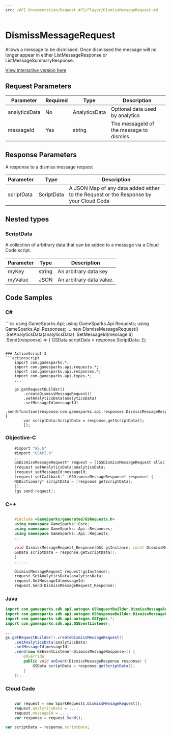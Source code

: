 ```yaml
---
src: /API Documentation/Request API/Player/DismissMessageRequest.md
---
```


# DismissMessageRequest


Allows a message to be dismissed. Once dismissed the message will no longer appear in either ListMessageResponse or ListMessageSummaryResponse.


<a href="https://api.gamesparks.net/#dismissmessagerequest" target="_gsapi">View interactive version here</a>

## Request Parameters

Parameter | Required | Type | Description
--------- | -------- | ---- | -----------
analyticsData | No | AnalyticsData | Optional data used by analytics
messageId | Yes | string | The messageId of the message to dismiss

## Response Parameters


A response to a dismiss message request

Parameter | Type | Description
--------- | ---- | -----------
scriptData | ScriptData | A JSON Map of any data added either to the Request or the Response by your Cloud Code

## Nested types

### ScriptData

A collection of arbitrary data that can be added to a message via a Cloud Code script.

Parameter | Type | Description
--------- | ---- | -----------
myKey | string | An arbitrary data key
myValue | JSON | An arbitrary data value.


## Code Samples

<h3>C#</h3>
```cs
	using GameSparks.Api;
	using GameSparks.Api.Requests;
	using GameSparks.Api.Responses;
	...
	new DismissMessageRequest()
		.SetAnalyticsData(analyticsData)
		.SetMessageId(messageId)
		.Send((response) => {
		GSData scriptData = response.ScriptData; 
		});

```

### ActionScript 3
```actionscript
	import com.gamesparks.*;
	import com.gamesparks.api.requests.*;
	import com.gamesparks.api.responses.*;
	import com.gamesparks.api.types.*;
	...
	
	gs.getRequestBuilder()
	    .createDismissMessageRequest()
		.setAnalyticsData(analyticsData)
		.setMessageId(messageId)
		.send(function(response:com.gamesparks.api.responses.DismissMessageResponse):void {
		var scriptData:ScriptData = response.getScriptData(); 
		});

```

### Objective-C
```objectivec
	#import "GS.h"
	#import "GSAPI.h"
	...
	GSDismissMessageRequest* request = [[GSDismissMessageRequest alloc] init];
	[request setAnalyticsData:analyticsData;
	[request setMessageId:messageId;
	[request setCallback:^ (GSDismissMessageResponse* response) {
	NSDictionary* scriptData = [response getScriptData]; 
	}];
	[gs send:request];

```

### C++
```cpp

	#include <GameSparks/generated/GSRequests.h>
	using namespace GameSparks::Core;
	using namespace GameSparks::Api::Responses;
	using namespace GameSparks::Api::Requests;
	...
	
	void DismissMessageRequest_Response(GS& gsInstance, const DismissMessageResponse& response) {
	GSData scriptData = response.getScriptData(); 
	}
	......
	
	DismissMessageRequest request(gsInstance);
	request.SetAnalyticsData(analyticsData)
	request.SetMessageId(messageId)
	request.Send(DismissMessageRequest_Response);
```

### Java
```java
import com.gamesparks.sdk.api.autogen.GSRequestBuilder.DismissMessageRequest;
import com.gamesparks.sdk.api.autogen.GSResponseBuilder.DismissMessageResponse;
import com.gamesparks.sdk.api.autogen.GSTypes.*;
import com.gamesparks.sdk.api.GSEventListener;

...
gs.getRequestBuilder().createDismissMessageRequest()
	.setAnalyticsData(analyticsData)
	.setMessageId(messageId)
	.send(new GSEventListener<DismissMessageResponse>() {
		@Override
		public void onEvent(DismissMessageResponse response) {
			GSData scriptData = response.getScriptData(); 
		}
	});

```

### Cloud Code
```javascript

	var request = new SparkRequests.DismissMessageRequest();
	request.analyticsData = ...;
	request.messageId = ...;
	var response = request.Send();
	
var scriptData = response.scriptData; 
```


